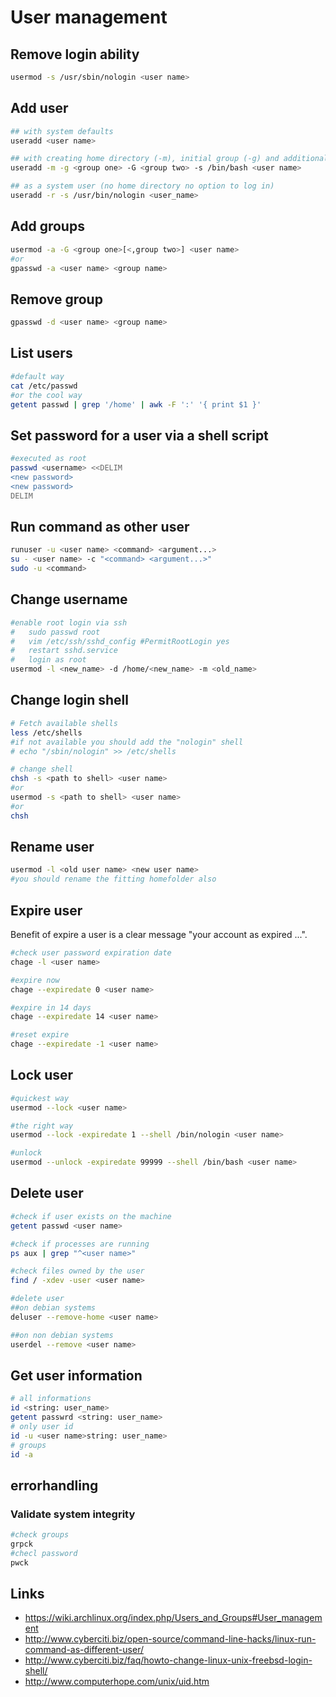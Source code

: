 # User management

## Remove login ability

```bash
usermod -s /usr/sbin/nologin <user name>
```

## Add user

```bash
## with system defaults
useradd <user name>

## with creating home directory (-m), initial group (-g) and additional groups
useradd -m -g <group one> -G <group two> -s /bin/bash <user name>

## as a system user (no home directory no option to log in)
useradd -r -s /usr/bin/nologin <user_name>
```

## Add groups

```bash
usermod -a -G <group one>[<,group two>] <user name>
#or
gpasswd -a <user name> <group name>
```

## Remove group

```bash
gpasswd -d <user name> <group name>
```

## List users

```bash
#default way
cat /etc/passwd
#or the cool way
getent passwd | grep '/home' | awk -F ':' '{ print $1 }'
```

## Set password for a user via a shell script

```bash
#executed as root
passwd <username> <<DELIM
<new password>
<new password>
DELIM
```

## Run command as other user

```bash
runuser -u <user name> <command> <argument...>
su - <user name> -c "<command> <argument...>"
sudo -u <command>
```

## Change username

```bash
#enable root login via ssh
#   sudo passwd root
#   vim /etc/ssh/sshd_config #PermitRootLogin yes
#   restart sshd.service
#   login as root
usermod -l <new_name> -d /home/<new_name> -m <old_name>
```

## Change login shell

```bash
# Fetch available shells
less /etc/shells
#if not available you should add the "nologin" shell
# echo "/sbin/nologin" >> /etc/shells

# change shell
chsh -s <path to shell> <user name>
#or
usermod -s <path to shell> <user name>
#or
chsh
```

## Rename user

```bash
usermod -l <old user name> <new user name>
#you should rename the fitting homefolder also
```

## Expire user

Benefit of expire a user is a clear message "your account as expired ...".

```bash
#check user password expiration date
chage -l <user name>

#expire now
chage --expiredate 0 <user name>

#expire in 14 days
chage --expiredate 14 <user name>

#reset expire
chage --expiredate -1 <user name>
```

## Lock user

```bash
#quickest way
usermod --lock <user name>

#the right way
usermod --lock -expiredate 1 --shell /bin/nologin <user name>

#unlock
usermod --unlock -expiredate 99999 --shell /bin/bash <user name>
```

## Delete user

```bash
#check if user exists on the machine
getent passwd <user name>

#check if processes are running
ps aux | grep "^<user name>"

#check files owned by the user
find / -xdev -user <user name>

#delete user
##on debian systems
deluser --remove-home <user name>

##on non debian systems
userdel --remove <user name>
```

## Get user information

```bash
# all informations
id <string: user_name>
getent passwrd <string: user_name>
# only user id
id -u <user name>string: user_name>
# groups
id -a
```

## errorhandling

### Validate system integrity

```bash
#check groups
grpck
#checl password
pwck
```

## Links

* https://wiki.archlinux.org/index.php/Users_and_Groups#User_management
* http://www.cyberciti.biz/open-source/command-line-hacks/linux-run-command-as-different-user/
* http://www.cyberciti.biz/faq/howto-change-linux-unix-freebsd-login-shell/
* http://www.computerhope.com/unix/uid.htm
